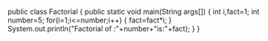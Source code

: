 public class Factorial
 {
   public static void main(String args[])
   {
     int i,fact=1;
     int number=5;
     for(i=1;i<=number;i++)
      {
         fact=fact*i;
       }
 System.out.println("Factorial of :"+number+"is:"+fact);
  }
}

